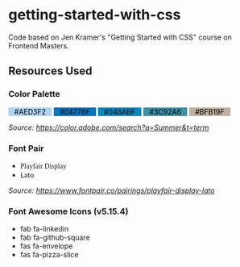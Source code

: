<link rel="preconnect" href="https://fonts.googleapis.com">
<link rel="preconnect" href="https://fonts.gstatic.com" crossorigin>
<link href="https://fonts.googleapis.com/css2?family=Lato:ital,wght@0,100;0,300;0,400;0,700;0,900;1,100;1,300;1,400;1,700;1,900&family=Playfair+Display:ital,wght@0,400..900;1,400..900&display=swap" rel="stylesheet">

# getting-started-with-css

Code based on Jen Kramer's "Getting Started with CSS" course on Frontend Masters.

## Resources Used

### Color Palette

<span style="background-color: #AED3F2; color: black;">&nbsp;&nbsp;&nbsp;#AED3F2&nbsp;&nbsp;&nbsp;</span>
<span style="background-color: #0477BF; color: black;">&nbsp;&nbsp;&nbsp;#0477BF&nbsp;&nbsp;&nbsp;</span>
<span style="background-color: #048ABF; color: black;">&nbsp;&nbsp;&nbsp;#048ABF&nbsp;&nbsp;&nbsp;</span>
<span style="background-color: #3C92A6; color: black;">&nbsp;&nbsp;&nbsp;#3C92A6&nbsp;&nbsp;&nbsp;</span>
<span style="background-color: #BFB19F; color: black;">&nbsp;&nbsp;&nbsp;#BFB19F&nbsp;&nbsp;&nbsp;</span>

_Source: https://color.adobe.com/search?q=Summer&t=term_

### Font Pair

- <span style="font-family: 'Playfair Display';">Playfair Display</span>
- <span style="font-family: 'Lato';">Lato</span>

_Source: https://www.fontpair.co/pairings/playfair-display-lato_

### Font Awesome Icons (v5.15.4)

- fab fa-linkedin
- fab fa-github-square
- fas fa-envelope
- fas fa-pizza-slice
